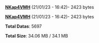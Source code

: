 [**NKap4VMH**](/data/NKap4VMH.txt) (21/01/23 - 16:42)- 2423 bytes

[**NKap4VMH**](/data/NKap4VMH.txt) (21/01/23 - 16:42)- 2423 bytes

**Total Datas**: 5697

**Total Size**: 34.06 MB / 34.1 MB